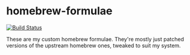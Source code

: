 homebrew-formulae
=================

[![Build Status](https://img.shields.io/circleci/project/halyard/homebrew-formulae/master.svg)](https://circleci.com/gh/halyard/homebrew-formulae)

These are my custom homebrew formulae. They're mostly just patched versions of the upstream homebrew ones, tweaked to suit my system.


